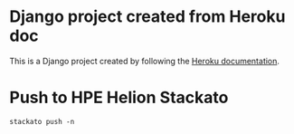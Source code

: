 # Django project created from Heroku doc

This is a Django project created by following the [Heroku
documentation](http://devcenter.heroku.com/articles/django).

# Push to HPE Helion Stackato

    stackato push -n

